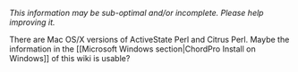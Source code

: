 _This information may be sub-optimal and/or incomplete. Please help improving it._

There are Mac OS/X versions of ActiveState Perl and Citrus Perl. Maybe the information in the [[Microsoft Windows section|ChordPro Install on Windows]] of this wiki is usable?